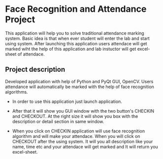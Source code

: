 # Face Recognition and Attendance Project
This application will help you to solve traditional attendance marking system. Basic idea is that when ever student will enter the lab and start   using system. After launching this application users attendace will get marked wiht the help of this application and lab instuctor will get excel-sheet of attendace.

## Project description
Developed application with help of Python and PyQt GUI, OpenCV. Users attendance will automatically be marked with the help of face recognition algorithms.

* In order to use this application just launch application.

* After that it will show you GUI window with the two button's CHECKIN and CHECKOUT. At the right size it will show you box with the description or detail section in same window.

* When you click on CHECKIN application will use face recognition algorithm and will make your attendace. When you will click on CHECKOUT after the using system. It will you all description like your name, time etc and your attendace will get marked and It will return you excel-sheet. 
